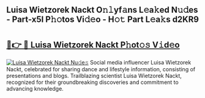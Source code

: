 ## Luisa Wietzorek Nackt O𝚗𝚕yf𝚊ns L𝚎a𝚔ed N𝚞𝚍es - Part-x5I P𝚑𝚘tos Vi𝚍𝚎o - H𝚘𝚝 Part L𝚎a𝚔s d2KR9

# <h2><a href="http://kfddbc.oniu.top/?m=Luisa+Wietzorek+Nackt">🔗👉 🔴 Luisa Wietzorek Nackt P𝚑ot𝚘𝚜 V𝚒d𝚎o</a></h2>

[![Luisa Wietzorek Nackt Nu𝚍e𝚜](https://i.imgur.com/0qMVB7G.gif)](http://kfddbc.oniu.top/?m=Luisa+Wietzorek+Nackt)
Social media influencer Luisa Wietzorek Nackt, celebrated for sharing dance and lifestyle information, consisting of presentations and blogs. Trailblazing scientist Luisa Wietzorek Nackt, recognized for their groundbreaking discoveries and commitment to advancing knowledge.  
